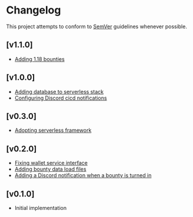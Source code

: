 # Changelog
This project attempts to conform to [SemVer](https://semver.org/) guidelines whenever possible.

## [v1.1.0]
* [Adding 1.18 bounties](https://github.com/Ubunfu/mc-bounty-processor/pull/11)

## [v1.0.0]
* [Adding database to serverless stack](https://github.com/Ubunfu/mc-bounty-processor/pull/9)
* [Configuring Discord cicd notifications](https://github.com/Ubunfu/mc-bounty-processor/pull/10)

## [v0.3.0]
* [Adopting serverless framework](https://github.com/Ubunfu/mc-bounty-processor/pull/7)

## [v0.2.0]
* [Fixing wallet service interface](https://github.com/Ubunfu/mc-bounty-processor/pull/3)
* [Adding bounty data load files](https://github.com/Ubunfu/mc-bounty-processor/pull/4)
* [Adding a Discord notification when a bounty is turned in](https://github.com/Ubunfu/mc-bounty-processor/pull/5)

## [v0.1.0]
* Initial implementation